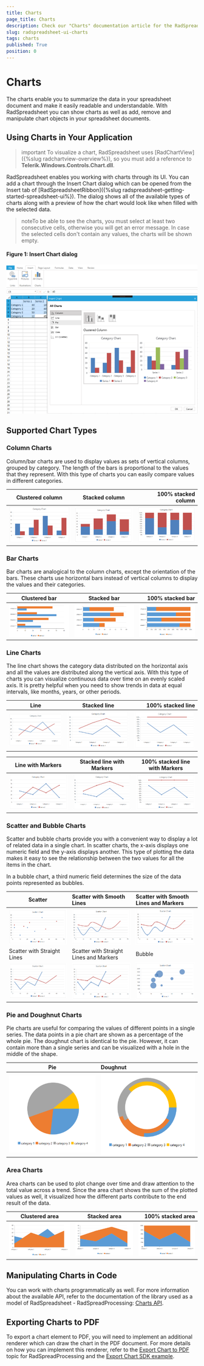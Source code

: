 ```yaml
---
title: Charts
page_title: Charts
description: Check our "Charts" documentation article for the RadSpreadsheet WPF control.
slug: radspreadsheet-ui-charts
tags: charts
published: True
position: 0
---
```


# Charts


The charts enable you to summarize the data in your spreadsheet document and make it easily readable and understandable. With RadSpreadsheet you can show charts as well as add, remove and manipulate chart objects in your spreadsheet documents.

## Using Charts in Your Application

>important To visualize a chart, RadSpreadsheet uses [RadChartView]({%slug radchartview-overview%}), so you must add a reference to **Telerik.Windows.Controls.Chart.dll**.

RadSpreadsheet enables you working with charts through its UI. You can add a chart through the Insert Chart dialog  which can be opened from the Insert tab of [RadSpreadsheetRibbon]({%slug radspreadsheet-getting-started-spreadsheet-ui%}). The dialog shows all of the available types of charts along with a preview of how the chart would look like when filled with the selected data.

>noteTo be able to see the charts, you must select at least two consecutive cells, otherwise you will get an error message. In case the selected cells don't contain any values, the charts will be shown empty. 

#### Figure 1: Insert Chart dialog
![](images/Features-Charts_15.png)

## Supported Chart Types

### Column Charts

Column/bar charts are used to display values as sets of vertical columns, grouped by category. The length of the bars is proportional to the values that they represent. With this type of charts you can easily compare values in different categories. 


| Clustered column        | Stacked column | 100% stacked column |
| ----------------------- |:--------------:| -------------------:|
| ![](images/Features-Charts_1.png) | ![](images/Features-Charts_2.png) | ![](images/Features-Charts_3.png)| 


### Bar Charts

Bar charts are analogical to the column charts, except the orientation of the bars. These charts use horizontal bars instead of vertical columns to display the values and their categories.


| Clustered bar           | Stacked bar    | 100% stacked bar    |
| ----------------------- |:--------------:| -------------------:|
| ![](images/Features-Charts_4.png) | ![](images/Features-Charts_5.png) | ![](images/Features-Charts_6.png)|



### Line Charts

The line chart shows the category data distributed on the horizontal axis and all the values are distributed along the vertical axis. With this type of charts you can visualize continuous data over time on an evenly scaled axis. It is pretty helpful when you need to show trends in data at equal intervals, like months, years, or other periods.


| Line                    | Stacked line   | 100% stacked line   |
| ----------------------- |:--------------:| -------------------:|
| ![](images/Features-Charts_7.png) | ![](images/Features-Charts_8.png) | ![](images/Features-Charts_9.png)|

| Line with Markers       | Stacked line with Markers| 100% stacked line with Markers|
| ----------------------- |:------------------------:| :----------------------------:
| ![](images/Features-Charts_16.png) | ![](images/Features-Charts_17.png) | ![](images/Features-Charts_18.png)|

### Scatter and Bubble Charts

Scatter and bubble charts provide you with a convenient way to display a lot of related data in a single chart. In scatter charts, the x-axis displays one numeric field and the y-axis displays another. This type of plotting the data makes it easy to see the relationship between the two values for all the items in the chart.

In a bubble chart, a third numeric field determines the size of the data points represented as bubbles.

| Scatter     |Scatter with Smooth Lines | Scatter with Smooth Lines and Markers | 
| ----------- |:------------------------ |:--------------------------------------| 
| ![](images/Features-Charts_20.png) | ![](images/Features-Charts_22.png) | ![](images/Features-Charts_21.png) |
| Scatter with Straight Lines     |Scatter with Straight Lines and Markers | Bubble | 
| ![](images/Features-Charts_24.png) | ![](images/Features-Charts_23.png) | ![](images/Features-Charts_19.png) |




### Pie and Doughnut Charts
	
Pie charts are useful for comparing the values of different points in a single series. The data points in a pie chart are shown as a percentage of the whole pie. The doughnut chart is identical to the pie. However, it can contain more than a single series and can be visualized with a hole in the middle of the shape.


| Pie         | Doughnut  | 
| ----------- |:----------| 
| ![](images/Features-Charts_10.png) | ![](images/Features-Charts_11.png) |



### Area Charts

Area charts can be used to plot change over time and draw attention to the total value across a trend. Since the area chart shows the sum of the plotted values as well, it visualized how the different parts contribute to the end result of the data.

| Clustered area          | Stacked area   | 100% stacked area   |
| ----------------------- |:--------------:| -------------------:|
| ![](images/Features-Charts_12.png) | ![](images/Features-Charts_13.png) | ![](images/Features-Charts_14.png)|


## Manipulating Charts in Code

You can work with charts programmatically as well. For more information about the available API, refer to the documentation of the library used as a model of RadSpreadsheet - RadSpreadProcessing: [Charts API](https://docs.telerik.com/devtools/document-processing/libraries/radspreadprocessing/features/charts/overview).

## Exporting Charts to PDF

To export a chart element to PDF, you will need to implement an additional renderer which can draw the chart in the PDF document. For more details on how you can implement this renderer, refer to the [Export Chart to PDF](https://docs.telerik.com/devtools/document-processing/libraries/radspreadprocessing/features/charts/pdf-export.html) topic for RadSpreadProcessing and the [Export Chart SDK example](https://github.com/telerik/document-processing-sdk/tree/master/SpreadProcessing/ExportChart).